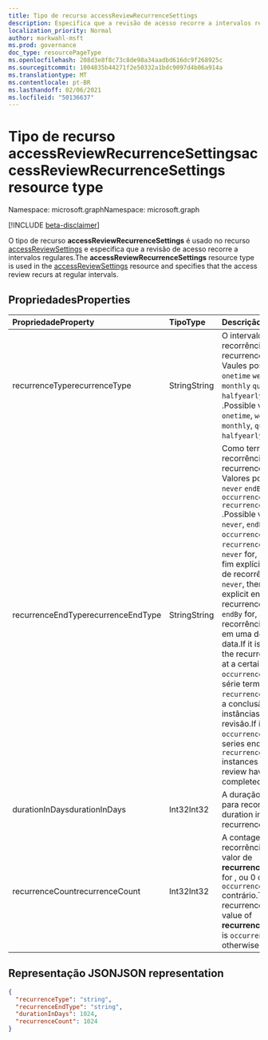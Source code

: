 ```yaml
---
title: Tipo de recurso accessReviewRecurrenceSettings
description: Especifica que a revisão de acesso recorre a intervalos regulares.
localization_priority: Normal
author: markwahl-msft
ms.prod: governance
doc_type: resourcePageType
ms.openlocfilehash: 208d3e8f8c73c8de98a34aadbd616dc9f268925c
ms.sourcegitcommit: 1004835b44271f2e50332a1bdc9097d4b06a914a
ms.translationtype: MT
ms.contentlocale: pt-BR
ms.lasthandoff: 02/06/2021
ms.locfileid: "50136637"
---
```

# <a name="accessreviewrecurrencesettings-resource-type"></a><span data-ttu-id="96651-103">Tipo de recurso accessReviewRecurrenceSettings</span><span class="sxs-lookup"><span data-stu-id="96651-103">accessReviewRecurrenceSettings resource type</span></span>

<span data-ttu-id="96651-104">Namespace: microsoft.graph</span><span class="sxs-lookup"><span data-stu-id="96651-104">Namespace: microsoft.graph</span></span>

[!INCLUDE [beta-disclaimer](../../includes/beta-disclaimer.md)]

<span data-ttu-id="96651-105">O tipo de recurso **accessReviewRecurrenceSettings** é usado no recurso [accessReviewSettings](accessreviewsettings.md) e especifica que a revisão de acesso recorre a intervalos regulares.</span><span class="sxs-lookup"><span data-stu-id="96651-105">The **accessReviewRecurrenceSettings** resource type is used in the [accessReviewSettings](accessreviewsettings.md) resource and specifies that the access review recurs at regular intervals.</span></span>

## <a name="properties"></a><span data-ttu-id="96651-106">Propriedades</span><span class="sxs-lookup"><span data-stu-id="96651-106">Properties</span></span>

| <span data-ttu-id="96651-107">Propriedade</span><span class="sxs-lookup"><span data-stu-id="96651-107">Property</span></span> | <span data-ttu-id="96651-108">Tipo</span><span class="sxs-lookup"><span data-stu-id="96651-108">Type</span></span> | <span data-ttu-id="96651-109">Descrição</span><span class="sxs-lookup"><span data-stu-id="96651-109">Description</span></span> |
| :------- | :--- | :---------- |
| <span data-ttu-id="96651-110">recurrenceType</span><span class="sxs-lookup"><span data-stu-id="96651-110">recurrenceType</span></span> | <span data-ttu-id="96651-111">String</span><span class="sxs-lookup"><span data-stu-id="96651-111">String</span></span> | <span data-ttu-id="96651-112">O intervalo de recorrência.</span><span class="sxs-lookup"><span data-stu-id="96651-112">The recurrence interval.</span></span> <span data-ttu-id="96651-113">Vaules possíveis: `onetime` `weekly` , , ou `monthly` `quarterly` `halfyearly` `annual` .</span><span class="sxs-lookup"><span data-stu-id="96651-113">Possible vaules: `onetime`, `weekly`, `monthly`, `quarterly`, `halfyearly` or `annual`.</span></span>                                                                   |
| <span data-ttu-id="96651-114">recurrenceEndType</span><span class="sxs-lookup"><span data-stu-id="96651-114">recurrenceEndType</span></span> | <span data-ttu-id="96651-115">String</span><span class="sxs-lookup"><span data-stu-id="96651-115">String</span></span> | <span data-ttu-id="96651-116">Como termina a recorrência.</span><span class="sxs-lookup"><span data-stu-id="96651-116">How the recurrence ends.</span></span> <span data-ttu-id="96651-117">Valores possíveis: `never` `endBy` , , ou `occurrences` `recurrenceCount` .</span><span class="sxs-lookup"><span data-stu-id="96651-117">Possible values: `never`, `endBy`, `occurrences`, or `recurrenceCount`.</span></span> <span data-ttu-id="96651-118">Se `never` for, não haverá fim explícito da série de recorrência.</span><span class="sxs-lookup"><span data-stu-id="96651-118">If it is `never`, then there is no explicit end of the recurrence series.</span></span> <span data-ttu-id="96651-119">Se `endBy` for, a recorrência terminará em uma determinada data.</span><span class="sxs-lookup"><span data-stu-id="96651-119">If it is `endBy`, then the recurrence ends at a certain date.</span></span> <span data-ttu-id="96651-120">Se `occurrences` for, a série terminará `recurrenceCount` após a conclusão das instâncias da revisão.</span><span class="sxs-lookup"><span data-stu-id="96651-120">If it is `occurrences`, then the series ends after `recurrenceCount` instances of the review have completed.</span></span> |
| <span data-ttu-id="96651-121">durationInDays</span><span class="sxs-lookup"><span data-stu-id="96651-121">durationInDays</span></span> | <span data-ttu-id="96651-122">Int32</span><span class="sxs-lookup"><span data-stu-id="96651-122">Int32</span></span> | <span data-ttu-id="96651-123">A duração em dias para recorrência.</span><span class="sxs-lookup"><span data-stu-id="96651-123">The duration in days for recurrence.</span></span> |
| <span data-ttu-id="96651-124">recurrenceCount</span><span class="sxs-lookup"><span data-stu-id="96651-124">recurrenceCount</span></span> | <span data-ttu-id="96651-125">Int32</span><span class="sxs-lookup"><span data-stu-id="96651-125">Int32</span></span> | <span data-ttu-id="96651-126">A contagem de recorrências, se o valor de **recurrenceEndType** for , ou 0 caso `occurrences` contrário.</span><span class="sxs-lookup"><span data-stu-id="96651-126">The count of recurrences, if the value of **recurrenceEndType** is `occurrences`, or 0 otherwise.</span></span> |

## <a name="json-representation"></a><span data-ttu-id="96651-127">Representação JSON</span><span class="sxs-lookup"><span data-stu-id="96651-127">JSON representation</span></span>

<!-- {
  "blockType": "resource",
  "@odata.type": "microsoft.graph.accessReviewRecurrenceSettings"
}-->
```json
{
  "recurrenceType": "string",
  "recurrenceEndType": "string",
  "durationInDays": 1024,
  "recurrenceCount": 1024
}
```
<!-- uuid: 8fcb5dbc-d5aa-4681-8e31-b001d5168d79
2015-10-25 14:57:30 UTC -->
<!--
{
  "type": "#page.annotation",
  "description": "accessReviewRecurrenceSettings resource",
  "keywords": "",
  "section": "documentation",
  "tocPath": "",
  "suppressions": []
}
-->
